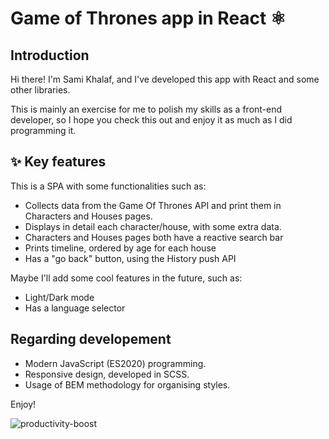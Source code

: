 # Game of Thrones app in React ⚛️

## Introduction

Hi there! I'm Sami Khalaf, and I've developed this app with React and some other libraries.

This is mainly an exercise for me to polish my skills as a front-end developer, so I hope you check this out and enjoy it as much as I did programming it.

## ✨ Key features

This is a SPA with some functionalities such as:

- Collects data from the Game Of Thrones API and print them in Characters and Houses pages.
- Displays in detail each character/house, with some extra data.
- Characters and Houses pages both have a reactive search bar
- Prints timeline, ordered by age for each house
- Has a "go back" button, using the History push API

Maybe I'll add some cool features in the future, such as:

- Light/Dark mode
- Has a language selector

## Regarding developement

- Modern JavaScript (ES2020) programming.
- Responsive design, developed in SCSS.
- Usage of BEM methodology for organising styles.

Enjoy!

![productivity-boost](https://media3.giphy.com/media/13GIgrGdslD9oQ/200.gif)
